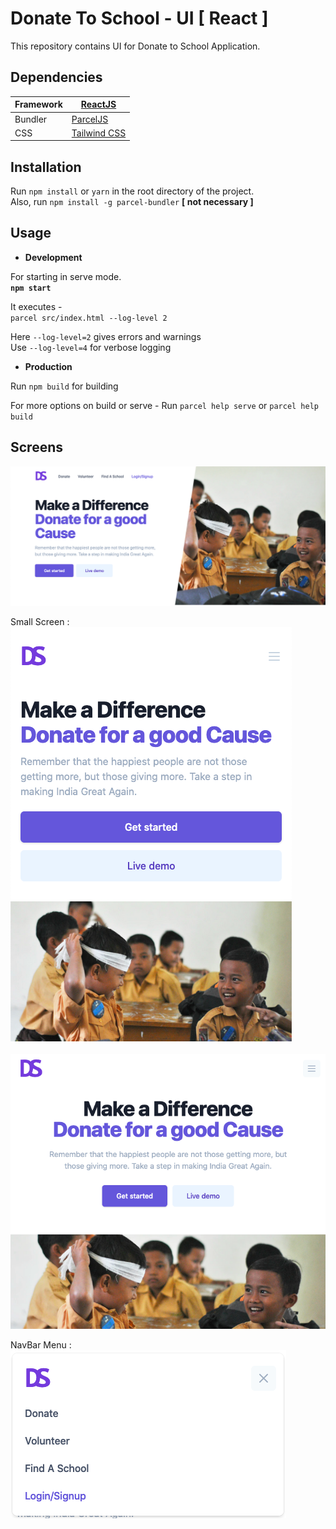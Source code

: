 # Donate To School - UI [ React ]


This repository contains UI for Donate to School Application.

## Dependencies

|Framework|[ReactJS](https://reactjs.org/)|
|---|---|
|Bundler|[ParcelJS](https://parceljs.org/)|
|CSS|[Tailwind CSS](tailwindcss.com/)|

## Installation
  Run `npm install` or `yarn` in the root directory of the project.  
  Also, run `npm install -g parcel-bundler` **[ not necessary ]**

## Usage
  - **Development**
    
  For starting in serve mode.  
  **```npm start```**
      
  It executes -   
  `parcel src/index.html --log-level 2`  
  
  Here `--log-level=2` gives errors and warnings  
  Use `--log-level=4` for verbose logging
  
  
  - **Production**
  
  Run `npm build` for building

  For more options on build or serve - Run `parcel help serve` or `parcel help build`

## Screens

![](https://github.com/manish-baghel/donateToSchoolReact/raw/master/screens/lg-screen.png)

Small Screen : ![](https://github.com/manish-baghel/donateToSchoolReact/raw/master/screens/sm-screen.png)

![](https://github.com/manish-baghel/donateToSchoolReact/raw/master/screens/sm-md-screen.png)

NavBar Menu : ![](https://github.com/manish-baghel/donateToSchoolReact/raw/master/screens/sm-navbar.png)